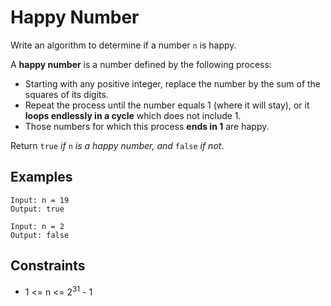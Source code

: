 # Happy Number
Write an algorithm to determine if a number `n` is happy.

A <b>happy number</b> is a number defined by the following process:
* Starting with any positive integer, replace the number by the sum of the squares of its digits.
* Repeat the process until the number equals 1 (where it will stay), or it <b>loops endlessly in a cycle</b> which does not include 1.
* Those numbers for which this process <b>ends in 1</b> are happy.

Return `true` <i>if</i> `n` <i>is a happy number, and</i> `false` <i>if not</i>.

## Examples
```
Input: n = 19
Output: true
```
```
Input: n = 2
Output: false
```

## Constraints
* 1 <= n <= 2<sup>31</sup> - 1
